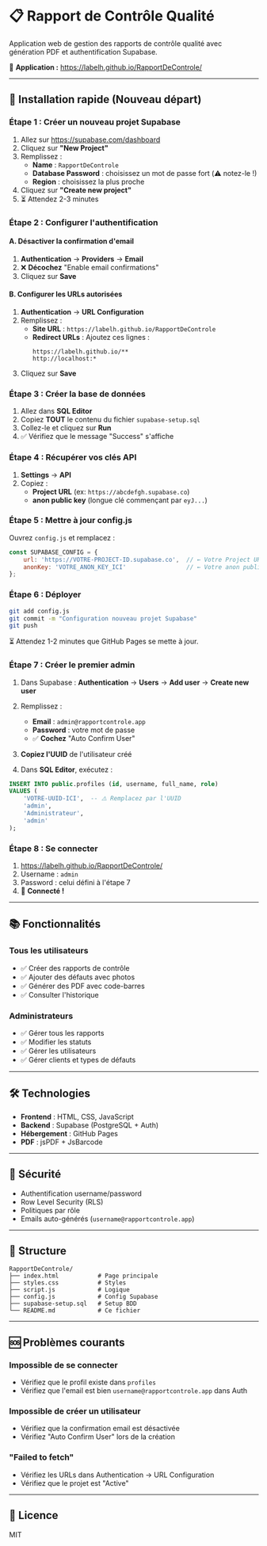 # 📋 Rapport de Contrôle Qualité

Application web de gestion des rapports de contrôle qualité avec génération PDF et authentification Supabase.

🔗 **Application :** https://labelh.github.io/RapportDeControle/

---

## 🚀 Installation rapide (Nouveau départ)

### **Étape 1 : Créer un nouveau projet Supabase**

1. Allez sur https://supabase.com/dashboard
2. Cliquez sur **"New Project"**
3. Remplissez :
   - **Name** : `RapportDeControle`
   - **Database Password** : choisissez un mot de passe fort (⚠️ notez-le !)
   - **Region** : choisissez la plus proche
4. Cliquez sur **"Create new project"**
5. ⏳ Attendez 2-3 minutes

### **Étape 2 : Configurer l'authentification**

#### A. Désactiver la confirmation d'email
1. **Authentication** → **Providers** → **Email**
2. ❌ **Décochez** "Enable email confirmations"
3. Cliquez sur **Save**

#### B. Configurer les URLs autorisées
1. **Authentication** → **URL Configuration**
2. Remplissez :
   - **Site URL** : `https://labelh.github.io/RapportDeControle`
   - **Redirect URLs** : Ajoutez ces lignes :
     ```
     https://labelh.github.io/**
     http://localhost:*
     ```
3. Cliquez sur **Save**

### **Étape 3 : Créer la base de données**

1. Allez dans **SQL Editor**
2. Copiez **TOUT** le contenu du fichier `supabase-setup.sql`
3. Collez-le et cliquez sur **Run**
4. ✅ Vérifiez que le message "Success" s'affiche

### **Étape 4 : Récupérer vos clés API**

1. **Settings** → **API**
2. Copiez :
   - **Project URL** (ex: `https://abcdefgh.supabase.co`)
   - **anon public key** (longue clé commençant par `eyJ...`)

### **Étape 5 : Mettre à jour config.js**

Ouvrez `config.js` et remplacez :

```javascript
const SUPABASE_CONFIG = {
    url: 'https://VOTRE-PROJECT-ID.supabase.co',  // ← Votre Project URL
    anonKey: 'VOTRE_ANON_KEY_ICI'                 // ← Votre anon public key
};
```

### **Étape 6 : Déployer**

```bash
git add config.js
git commit -m "Configuration nouveau projet Supabase"
git push
```

⏳ Attendez 1-2 minutes que GitHub Pages se mette à jour.

### **Étape 7 : Créer le premier admin**

1. Dans Supabase : **Authentication** → **Users** → **Add user** → **Create new user**
2. Remplissez :
   - **Email** : `admin@rapportcontrole.app`
   - **Password** : votre mot de passe
   - ✅ **Cochez** "Auto Confirm User"
3. **Copiez l'UUID** de l'utilisateur créé

4. Dans **SQL Editor**, exécutez :

```sql
INSERT INTO public.profiles (id, username, full_name, role)
VALUES (
    'VOTRE-UUID-ICI',  -- ⚠️ Remplacez par l'UUID
    'admin',
    'Administrateur',
    'admin'
);
```

### **Étape 8 : Se connecter**

1. https://labelh.github.io/RapportDeControle/
2. Username : `admin`
3. Password : celui défini à l'étape 7
4. 🎉 **Connecté !**

---

## 📚 Fonctionnalités

### Tous les utilisateurs
- ✅ Créer des rapports de contrôle
- ✅ Ajouter des défauts avec photos
- ✅ Générer des PDF avec code-barres
- ✅ Consulter l'historique

### Administrateurs
- ✅ Gérer tous les rapports
- ✅ Modifier les statuts
- ✅ Gérer les utilisateurs
- ✅ Gérer clients et types de défauts

---

## 🛠️ Technologies

- **Frontend** : HTML, CSS, JavaScript
- **Backend** : Supabase (PostgreSQL + Auth)
- **Hébergement** : GitHub Pages
- **PDF** : jsPDF + JsBarcode

---

## 🔐 Sécurité

- Authentification username/password
- Row Level Security (RLS)
- Politiques par rôle
- Emails auto-générés (`username@rapportcontrole.app`)

---

## 📁 Structure

```
RapportDeControle/
├── index.html           # Page principale
├── styles.css           # Styles
├── script.js            # Logique
├── config.js            # Config Supabase
├── supabase-setup.sql   # Setup BDD
└── README.md            # Ce fichier
```

---

## 🆘 Problèmes courants

### Impossible de se connecter
- Vérifiez que le profil existe dans `profiles`
- Vérifiez que l'email est bien `username@rapportcontrole.app` dans Auth

### Impossible de créer un utilisateur
- Vérifiez que la confirmation email est désactivée
- Vérifiez "Auto Confirm User" lors de la création

### "Failed to fetch"
- Vérifiez les URLs dans Authentication → URL Configuration
- Vérifiez que le projet est "Active"

---

## 📄 Licence

MIT
